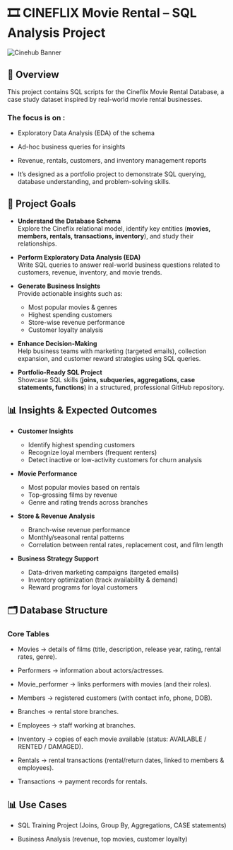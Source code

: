 # 🎞 CINEFLIX Movie Rental – SQL Analysis Project

![Cinehub Banner](https://mars-images.imgix.net/seobot/filmgrail.com/658a324a896bdc25cc34dfde-5a45cbc3254de9016c096e1d7dafd6d2.png?auto=compress)

## 📌 Overview

  This project contains SQL scripts for the Cineflix Movie Rental Database, a case study dataset inspired by real-world movie rental businesses.


 ### The focus is on :
  
   - Exploratory Data Analysis (EDA) of the schema
  
   - Ad-hoc business queries for insights
  
   - Revenue, rentals, customers, and inventory management reports
  
   - It’s designed as a portfolio project to demonstrate SQL querying, database understanding, and problem-solving skills.


## 🎯 Project Goals  

- **Understand the Database Schema**  
  Explore the Cineflix relational model, identify key entities (**movies, members, rentals, transactions, inventory**), and study their relationships.  

- **Perform Exploratory Data Analysis (EDA)**  
  Write SQL queries to answer real-world business questions related to customers, revenue, inventory, and movie trends.  

- **Generate Business Insights**  
  Provide actionable insights such as:  
  - Most popular movies & genres  
  - Highest spending customers  
  - Store-wise revenue performance  
  - Customer loyalty analysis  

- **Enhance Decision-Making**  
  Help business teams with marketing (targeted emails), collection expansion, and customer reward strategies using SQL queries.  

- **Portfolio-Ready SQL Project**  
  Showcase SQL skills (**joins, subqueries, aggregations, case statements, functions**) in a structured, professional GitHub repository.

## 📊 Insights & Expected Outcomes  

- **Customer Insights**  
  - Identify highest spending customers  
  - Recognize loyal members (frequent renters)  
  - Detect inactive or low-activity customers for churn analysis  

- **Movie Performance**  
  - Most popular movies based on rentals  
  - Top-grossing films by revenue  
  - Genre and rating trends across branches  

- **Store & Revenue Analysis**  
  - Branch-wise revenue performance  
  - Monthly/seasonal rental patterns  
  - Correlation between rental rates, replacement cost, and film length  

- **Business Strategy Support**  
  - Data-driven marketing campaigns (targeted emails)  
  - Inventory optimization (track availability & demand)  
  - Reward programs for loyal customers  


## 🗂️ Database Structure

### Core Tables

- Movies → details of films (title, description, release year, rating, rental rates, genre).

- Performers → information about actors/actresses.

- Movie_performer → links performers with movies (and their roles).

- Members → registered customers (with contact info, phone, DOB).

- Branches → rental store branches.

- Employees → staff working at branches.

- Inventory → copies of each movie available (status: AVAILABLE / RENTED / DAMAGED).

- Rentals → rental transactions (rental/return dates, linked to members & employees).

- Transactions → payment records for rentals.

## 📊 Use Cases

- SQL Training Project (Joins, Group By, Aggregations, CASE statements)

- Business Analysis (revenue, top movies, customer loyalty)
